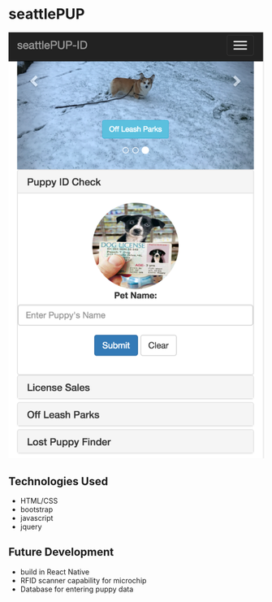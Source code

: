 # seattlePUP

![alt tag](img/mainScreen.png)

## Technologies Used

- HTML/CSS
- bootstrap
- javascript
- jquery


## Future Development

- build in React Native
- RFID scanner capability for microchip
- Database for entering puppy data
